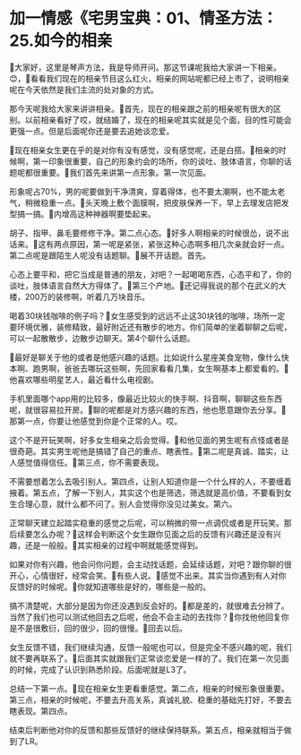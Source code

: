# 加一情感《宅男宝典：01、情圣方法：25.如今的相亲

🎼大家好，这里是琴声方法，我是导师开问。那这节课呢我给大家讲一下相亲。😊，🎼看看我们现在的相亲节目这么红火，相亲的网站呢都已经上市了，说明相亲呢在今天依然是我们主流的处对象的方式。

那今天呢我给大家来讲讲相亲。🎼首先，现在的相亲跟之前的相亲呢有很大的区别。以前相亲看好了哎，就结婚了，现在的相亲呢其实就是见个面，目的性可能会更强一点。但是后面呢你还是要去追她谈恋爱。

🎼现在相亲女生更在乎的是对你有没有感觉，没有感觉呢，还是白搭。🎼相亲的时候啊，第一印象很重要，自己的形象约会的场所，你的谈吐、肢体语言，你聊的话题呢都很重要。🎼我们首先来讲第一点形象。第一次见面。

形象呢占70%，男的呢要做到干净清爽，穿着得体，也不要太潮啊，也不能太老气，稍微稳重一点。🎼头天晚上敷个面膜啊，把皮肤保养一下，早上去理发店把发型搞一搞。🎼内增高这种神器啊要垫起来。

胡子、指甲、鼻毛要修修干净。第二点心态。🎼好多人啊相亲的时候很怂，说不出话来。🎼这有两点原因，第一呢是紧张，紧张这种心态啊多相几次亲就会好一点。第二点呢是跟陌生人呢没有话题聊。🎼展不开话题。首先。

心态上要平和，把它当成是普通的朋友，对吧？一起喝喝东西，心态平和了，你的谈吐，肢体语言自然大方得体了。🎼第三个产地。🎼还记得我说的那个在武义的大楼，200万的装修啊，听着几万块音乐。

喝着30块钱咖啡的例子吗？🎼女生感受到的远远不止这30块钱的咖啡，场所一定要环境优雅，装修精致，最好附近还有散步的地方。你们简单的坐着聊聊之后呢，可以一起散散步，边散步边聊天。第4个聊什么话题。

🎼最好是聊关于他的或者是他感兴趣的话题。比如说什么星座美食宠物，像什么快本啊、跑男啊，爸爸去哪玩这些啊，先回家看看几集，女生啊基本上都爱看的。🎼他喜欢哪些明星艺人，最近看什么电视剧。

手机里面哪个app用的比较多，像最近比较火的快手啊、抖音啊，聊聊这些东西呢，就很容易拉开房。🎼聊的呢都是对方感兴趣的东西，他也愿意跟你去分享。🎼那第一点，你要让他感觉到你是个正常的人。哎。

这个不是开玩笑啊，好多女生相亲之后会觉得。🎼和他见面的男生呢有点怪或者是很奇葩。其实男生呢他是搞错了自己的重点、瞎表性。🎼第二呢是真诚、踏实，让人感觉值得信任。🎼第三点，你不需要表现。

不需要想着怎么去吸引别人。第四点，让别人知道你是一个什么样的人，不要缠着掖着。第五点，了解一下别人，其实这个也是筛选，筛选就是高价值，不要看到女生合理心意，就什么都不问了。别人会觉得你没见过美女。第六。

正常聊天建立起踏实稳重的感觉之后呢，可以稍微的带一点调侃或者是开玩笑。那后续要怎么办呢？🎼这样会判断这个女生跟你见面之后的反馈有兴趣还是没有兴趣，还是一般般。🎼其实相亲的过程中啊就能感觉得到。

如果对你有兴趣，他会问你问题，会主动找话题，会延续话题，对吧？跟你聊的很开心，心情很好，经常会笑。🎼有些人说。🎼感觉不出来。其实当你遇到有人对你反馈好的时候呢。🎼你就知道哪些是好的，哪些是一般的。

搞不清楚呢，大部分是因为你还没遇到反会好的。🎼都是差的，就很难去分辨了。当然了我们也可以测试他回去之后呢，他会不会主动的去找你？🎼你找他他回复你是不是很敷衍，回的很少，回的很慢。🎼回去以后。

女生反馈不错，我们继续沟通，反馈一般呢也可以，但是完全不感兴趣的呢，我们就不要再联系了。🎼后面其实就跟我们正常谈恋爱是一样的了。我们在第一次见面的时候，完成了认识到熟悉阶段。后面呢就是L3了。

总结一下第一点。🎼现在相亲女生更看重感觉。第二点，相亲的时候形象很重要。第三点，相亲的时候呢，不要去升高关系，真诚礼貌、稳重的基础先打好，不要去瞎表现。第四点。

结束后判断他对你的反馈和那些反馈好的继续保持联系。第五点，相亲就相当于做到了LR。